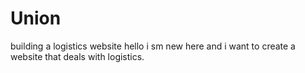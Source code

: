 # Union
building a logistics website
hello
i sm new here and i want to create a website that deals with logistics.
